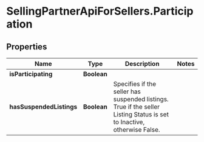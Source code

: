 # SellingPartnerApiForSellers.Participation

## Properties
Name | Type | Description | Notes
------------ | ------------- | ------------- | -------------
**isParticipating** | **Boolean** |  | 
**hasSuspendedListings** | **Boolean** | Specifies if the seller has suspended listings. True if the seller Listing Status is set to Inactive, otherwise False. | 
